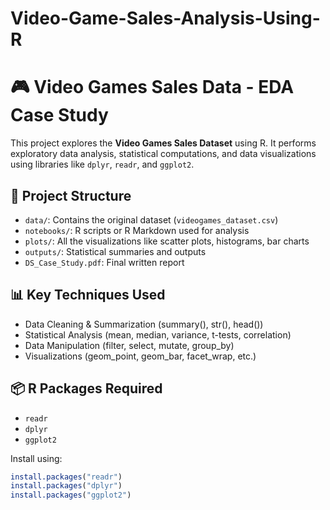 # Video-Game-Sales-Analysis-Using-R
# 🎮 Video Games Sales Data - EDA Case Study

This project explores the **Video Games Sales Dataset** using R. It performs exploratory data analysis, statistical computations, and data visualizations using libraries like `dplyr`, `readr`, and `ggplot2`.

## 📁 Project Structure
- `data/`: Contains the original dataset (`videogames_dataset.csv`)
- `notebooks/`: R scripts or R Markdown used for analysis
- `plots/`: All the visualizations like scatter plots, histograms, bar charts
- `outputs/`: Statistical summaries and outputs
- `DS_Case_Study.pdf`: Final written report

## 📊 Key Techniques Used
- Data Cleaning & Summarization (summary(), str(), head())
- Statistical Analysis (mean, median, variance, t-tests, correlation)
- Data Manipulation (filter, select, mutate, group_by)
- Visualizations (geom_point, geom_bar, facet_wrap, etc.)

## 📦 R Packages Required
- `readr`
- `dplyr`
- `ggplot2`

Install using:

```R
install.packages("readr")
install.packages("dplyr")
install.packages("ggplot2")
